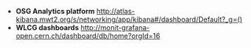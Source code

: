 - **OSG Analytics platform** <http://atlas-kibana.mwt2.org/s/networking/app/kibana#/dashboard/Default?_g=()>
- **WLCG dashboards** http://monit-grafana-open.cern.ch/dashboard/db/home?orgId=16

